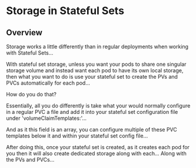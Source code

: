 # Storage in Stateful Sets

## Overview

Storage works a little differently than in regular deployments when working with Stateful Sets...

With stateful set storage, unless you want your pods to share one singular storage volume and instead want each pod to have its own local storage, then what you want to do is use your stateful set to create the PVs and PVCs automatically for each pod...

How do you do that?

Essentially, all you do differently is take what your would normally configure in a regular PVC a file and add it into your stateful set configuration file under 'volumeClaimTemplates:'...

And as it this field is an array, you can configure multiple of these PVC templates below it and within your stateful set config file...

After doing this, once your stateful set is created, as it creates each pod for you then it will also create dedicated storage along with each... Along with the PVs and PVCs...